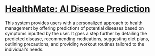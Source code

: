# <u>HealthMate: AI Disease Prediction</u>
This system provides users with a personalized approach to health management by offering predictions of potential diseases based on symptoms inputted by the user. It goes a step further by detailing the predicted disease, recommending medications, suggesting diet plans, outlining precautions, and providing workout routines tailored to the individual's needs.

